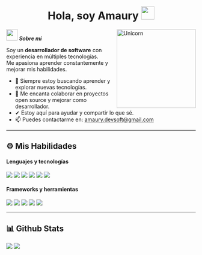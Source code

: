 <h1 align="center"><b>Hola, soy Amaury</b> 
  <img src="https://media.giphy.com/media/ObNTw8Uzwy6KQ/giphy.gif" width="35">
</h1>

<!-- GIF alineado a la derecha con tamaño 300px como el ejemplo -->
<img align="right" width="210px" alt="Unicorn" src="https://media4.giphy.com/media/v1.Y2lkPTc5MGI3NjExMWdkajZid2lrM2hkODVyZnd3dHNkeTk5ZW4zdXg1cDNkeDRnN2p6bSZlcD12MV9pbnRlcm5hbF9naWZfYnlfaWQmY3Q9Zw/JIX9t2j0ZTN9S/giphy.gif" />

<img src="https://media.giphy.com/media/ObNTw8Uzwy6KQ/giphy.gif" width="30px">&nbsp;***Sobre mí***

Soy un **desarrollador de software** con experiencia en múltiples tecnologías.  
Me apasiona aprender constantemente y mejorar mis habilidades.

- 🌱 Siempre estoy buscando aprender y explorar nuevas tecnologías.
- 👯 Me encanta colaborar en proyectos open source y mejorar como desarrollador.
- ✔ Estoy aquí para ayudar y compartir lo que sé.
- 📫 Puedes contactarme en: <a href="mailto:amaury.devsoft@gmail.com">amaury.devsoft@gmail.com</a>

---

## ⚙️ Mis Habilidades

<h4>Lenguajes y tecnologías</h4>

<span> 
  <img src="https://img.shields.io/badge/HTML5-E34F26?style=for-the-badge&logo=html5&logoColor=white">
  <img src="https://img.shields.io/badge/CSS3-1572B6?style=for-the-badge&logo=css3&logoColor=white">
  <img src="https://img.shields.io/badge/JavaScript-F7DF1E?style=for-the-badge&logo=javascript&logoColor=black">
  <img src="https://img.shields.io/badge/Python-3670A0?style=for-the-badge&logo=python&logoColor=ffdd54">
  <img src="https://img.shields.io/badge/PHP-777BB4?style=for-the-badge&logo=php&logoColor=white">
  <img src="https://img.shields.io/badge/TypeScript-007ACC?style=for-the-badge&logo=typescript&logoColor=white">
</span>

<h4>Frameworks y herramientas</h4>

<span>
  <img src="https://img.shields.io/badge/React-20232A?style=for-the-badge&logo=react&logoColor=61DAFB">
  <img src="https://img.shields.io/badge/Bootstrap-563D7C?style=for-the-badge&logo=bootstrap&logoColor=white">
  <img src="https://img.shields.io/badge/Next.js-000000?style=for-the-badge&logo=next.js&logoColor=white">
  <img src="https://img.shields.io/badge/Vue.js-35495E?style=for-the-badge&logo=vue.js&logoColor=4FC08D">
  <img src="https://img.shields.io/badge/Git-F05032?style=for-the-badge&logo=git&logoColor=white">
</span>

---

## 📊 Github Stats

[![](https://github-readme-stats.vercel.app/api?username=codebyamaury&show_icons=true&theme=tokyonight&hide_border=true&locale=es)](https://github.com/codebyamaury)
[![](https://github-readme-streak-stats.herokuapp.com/?user=codebyamaury&theme=material-palenight)](https://github.com/codebyamaury)
